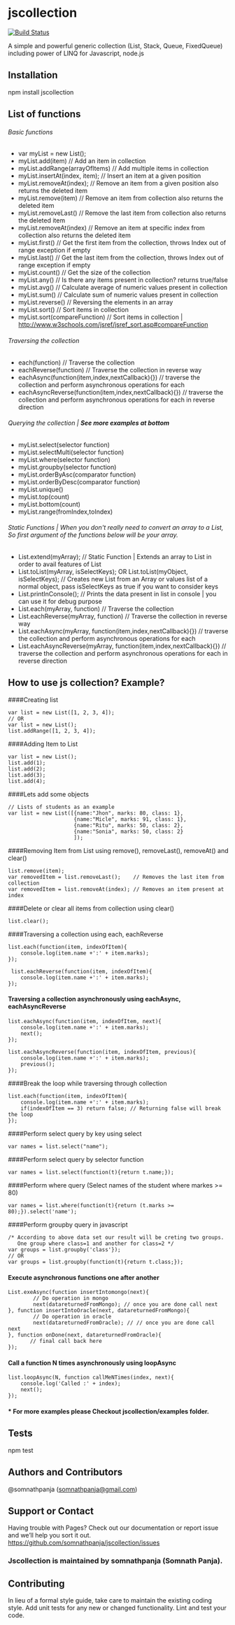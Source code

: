 # jscollection
[![Build Status](https://travis-ci.org/somnathpanja/jscollection.svg?branch=master)](https://travis-ci.org/somnathpanja/jscollection)

A simple and powerful generic collection (List, Stack, Queue, FixedQueue) including power of LINQ for Javascript, node.js

## Installation

  npm install jscollection
  
## List of functions

###### Basic functions
   
  * var myList = new List();
  * myList.add(item)               // Add an item in collection
  * myList.addRange(arrayOfItems)  // Add multiple items in collection
  * myList.insertAt(index, item);  // Insert an item at a given position
  * myList.removeAt(index);        // Remove an item from a given position also returns the deleted item
  * myList.remove(item)            // Remove an item from collection also returns the deleted item
  * myList.removeLast()            // Remove the last item from collection also returns the deleted item
  * myList.removeAt(index)         // Remove an item at specific index from collection also returns the deleted item
  * myList.first()                 // Get the first item from the collection, throws Index out of range exception if empty
  * myList.last()                  // Get the last item from the collection, throws Index out of range exception if empty
  * myList.count()                 // Get the size of the collection
  * myList.any()                   // Is there any items present in collection? returns true/false
  * myList.avg()                   // Calculate average of numeric values present in collection
  * myList.sum()                   // Calculate sum of numeric values present in collection
  * myList.reverse()               // Reversing the elements in an array
  * myList.sort()                  // Sort items in collection
  * myList.sort(compareFunction)   // Sort items in collection | http://www.w3schools.com/jsref/jsref_sort.asp#compareFunction

###### Traversing the collection

  * each(function)                 // Traverse the collection
  * eachReverse(function)          // Traverse the collection in reverse way
  * eachAsync(function(item,index,nextCallback){}) // traverse the collection and perform asynchronous operations for each
  * eachAsyncReverse(function(item,index,nextCallback){}) // traverse the collection and perform asynchronous operations for each in reverse direction

###### Querying the collection | **See more examples at bottom**

  * myList.select(selector function)
  * myList.selectMulti(selector function)
  * myList.where(selector function)
  * myList.groupby(selector function)
  * myList.orderByAsc(comparator function)
  * myList.orderByDesc(comparator function)
  * myList.unique()
  * myList.top(count)
  * myList.bottom(count)
  * myList.range(fromIndex,toIndex)

###### Static Functions | When you don't really need to convert an array to a List, So first argument of the functions below will be your array. 

  * List.extend(myArray); // Static Function | Extends an array to List in order to avail features of List
  * List.toList(myArray, isSelectKeys); OR List.toList(myObject, isSelectKeys); // Creates new List from an Array or values list of a normal object, pass isSelectKeys as true if you want to consider keys
  * List.printInConsole(); // Prints the data present in list in console | you can use it for debug purpose
  * List.each(myArray, function)         // Traverse the collection
  * List.eachReverse(myArray, function)  // Traverse the collection in reverse way
  * List.eachAsync(myArray, function(item,index,nextCallback){}) // traverse the collection and perform asynchronous operations for each
  * List.eachAsyncReverse(myArray, function(item,index,nextCallback){}) // traverse the collection and perform asynchronous operations for each in reverse direction
  
## How to use js collection? Example?

####Creating list

    var list = new List([1, 2, 3, 4]); 
    // OR
    var list = new List();
    list.addRange([1, 2, 3, 4]);

####Adding Item to List

    var list = new List();
    list.add(1);
    list.add(2);
    list.add(3);
    list.add(4);

####Lets add some objects

    // Lists of students as an example
    var list = new List([{name:"Jhon", marks: 80, class: 1}, 
                         {name:"Micle", marks: 91, class: 1}, 
                         {name:"Ritu", marks: 50, class: 2},
                         {name:"Sonia", marks: 50, class: 2}
                         ]);
                         
####Removing Item from List using remove(), removeLast(), removeAt() and clear()

    list.remove(item);
    var removedItem = list.removeLast();    // Removes the last item from collection
    var removedItem = list.removeAt(index); // Removes an item present at index

####Delete or clear all items from collection using clear()

    list.clear();

####Traversing a collection using each, eachReverse

    list.each(function(item, indexOfItem){
        console.log(item.name +':' + item.marks);
    });
    
     list.eachReverse(function(item, indexOfItem){
        console.log(item.name +':' + item.marks);
    });

#### Traversing a collection asynchronously using eachAsync, eachAsyncReverse

    list.eachAsync(function(item, indexOfItem, next){
        console.log(item.name +':' + item.marks);
        next();
    });
    
    list.eachAsyncReverse(function(item, indexOfItem, previous){
        console.log(item.name +':' + item.marks);
        previous();
    });
    
####Break the loop while traversing through collection

    list.each(function(item, indexOfItem){
        console.log(item.name +':' + item.marks);
        if(indexOfItem == 3) return false; // Returning false will break the loop
    });
    
####Perform select query by key using select

    var names = list.select("name");
        
####Perform select query by selector function

    var names = list.select(function(t){return t.name;});

####Perform where query (Select names of the student where markes >= 80)

    var names = list.where(function(t){return (t.marks >= 80);}).select('name');
    
####Perform groupby query in javascript

    /* According to above data set our result will be creting two groups. 
       One group where class=1 and another for class=2 */
    var groups = list.groupby('class'}); 
    // OR
    var groups = list.groupby(function(t){return t.class;});
    
#### Execute asynchronous functions one after another

    List.exeAsync(function insertIntomongo(next){
            // Do operation in mongo
            next(datareturnedFromMongo); // once you are done call next
    }, function insertIntoOracle(next, datareturnedFromMongo){
            // Do operation in oracle
            next(datareturnedFromOracle); // // once you are done call next
    }, function onDone(next, datareturnedFromOracle){
           // final call back here
    });
        
#### Call a function N times asynchronously using loopAsync
    
    list.loopAsync(N, function callMeNTimes(index, next){
        console.log('Called :' + index);
        next();
    });

#### * For more examples please Checkout jscollection/examples folder.

## Tests

  npm test

## Authors and Contributors

@somnathpanja (somnathpanja@gmail.com)

## Support or Contact

Having trouble with Pages? Check out our documentation or report issue and we’ll help you sort it out.
https://github.com/somnathpanja/jscollection/issues

### Jscollection is maintained by somnathpanja (Somnath Panja).

## Contributing

In lieu of a formal style guide, take care to maintain the existing coding style.
Add unit tests for any new or changed functionality. Lint and test your code.
